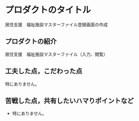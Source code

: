 # プロダクトのタイトル
居住支援　福祉施設マスターファイル登録画面の作成


## プロダクトの紹介
居住支援　福祉施設マスターファイル（入力、閲覧）

## 工夫した点，こだわった点
特にありません。

## 苦戦した点，共有したいハマりポイントなど
- 特にありません。
